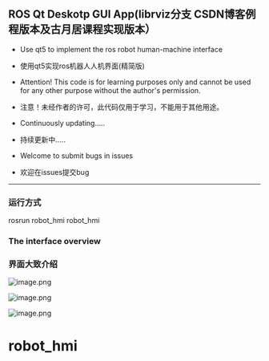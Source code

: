 ## ROS Qt Deskotp GUI App(librviz分支 CSDN博客例程版本及古月居课程实现版本）
- Use qt5 to implement the ros robot human-machine interface

- 使用qt5实现ros机器人人机界面(精简版)

- Attention! This code is for learning purposes only and cannot be used for any other purpose without the author's permission.

- 注意！未经作者的许可，此代码仅用于学习，不能用于其他用途。

- Continuously updating.....

- 持续更新中.....

- Welcome to submit bugs in issues

- 欢迎在issues提交bug

***
### 运行方式

rosrun robot_hmi robot_hmi

### The interface overview
### 界面大致介绍
![image.png](https://i.postimg.cc/vT13FgnG/image.png)

![image.png](https://i.postimg.cc/zGh6HMVq/image.png)

![image.png](https://i.postimg.cc/5t0zRcLV/image.png)
# robot_hmi
